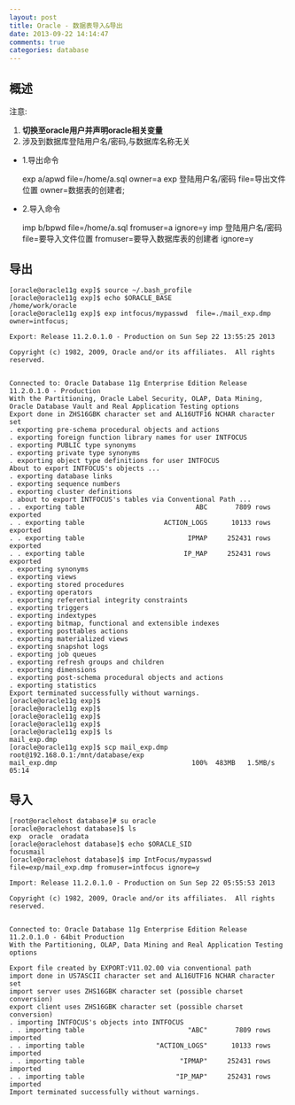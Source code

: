 ```yaml
---
layout: post
title: Oracle - 数据表导入&导出
date: 2013-09-22 14:14:47
comments: true
categories: database
---
```

## 概述

注意: 

1. **切换至oracle用户并声明oracle相关变量**
2. 涉及到数据库登陆用户名/密码,与数据库名称无关


+ 1.导出命令

    exp a/apwd           file=/home/a.sql  owner=a
    exp 登陆用户名/密码  file=导出文件位置 owner=数据表的创建者;

+ 2.导入命令

    imp b/bpwd          file=/home/a.sql    fromuser=a ignore=y
    imp 登陆用户名/密码 file=要导入文件位置 fromuser=要导入数据库表的创建者 ignore=y


## 导出

    [oracle@oracle11g exp]$ source ~/.bash_profile 
    [oracle@oracle11g exp]$ echo $ORACLE_BASE
    /home/work/oracle
    [oracle@oracle11g exp]$ exp intfocus/mypasswd  file=./mail_exp.dmp owner=intfocus;
    
    Export: Release 11.2.0.1.0 - Production on Sun Sep 22 13:55:25 2013
    
    Copyright (c) 1982, 2009, Oracle and/or its affiliates.  All rights reserved.
    
    
    Connected to: Oracle Database 11g Enterprise Edition Release 11.2.0.1.0 - Production
    With the Partitioning, Oracle Label Security, OLAP, Data Mining,
    Oracle Database Vault and Real Application Testing options
    Export done in ZHS16GBK character set and AL16UTF16 NCHAR character set
    . exporting pre-schema procedural objects and actions
    . exporting foreign function library names for user INTFOCUS 
    . exporting PUBLIC type synonyms
    . exporting private type synonyms
    . exporting object type definitions for user INTFOCUS 
    About to export INTFOCUS's objects ...
    . exporting database links
    . exporting sequence numbers
    . exporting cluster definitions
    . about to export INTFOCUS's tables via Conventional Path ...
    . . exporting table                            ABC       7809 rows exported
    . . exporting table                    ACTION_LOGS      10133 rows exported
    . . exporting table                          IPMAP     252431 rows exported
    . . exporting table                         IP_MAP     252431 rows exported
    . exporting synonyms
    . exporting views
    . exporting stored procedures
    . exporting operators
    . exporting referential integrity constraints
    . exporting triggers
    . exporting indextypes
    . exporting bitmap, functional and extensible indexes
    . exporting posttables actions
    . exporting materialized views
    . exporting snapshot logs
    . exporting job queues
    . exporting refresh groups and children
    . exporting dimensions
    . exporting post-schema procedural objects and actions
    . exporting statistics
    Export terminated successfully without warnings.
    [oracle@oracle11g exp]$ 
    [oracle@oracle11g exp]$ 
    [oracle@oracle11g exp]$ 
    [oracle@oracle11g exp]$ 
    [oracle@oracle11g exp]$ ls    
    mail_exp.dmp
    [oracle@oracle11g exp]$ scp mail_exp.dmp root@192.168.0.1:/mnt/database/exp
    mail_exp.dmp                                  100%  483MB   1.5MB/s   05:14  

## 导入

    [root@oraclehost database]# su oracle
    [oracle@oraclehost database]$ ls
    exp  oracle  oradata
    [oracle@oraclehost database]$ echo $ORACLE_SID
    focusmail
    [oracle@oraclehost database]$ imp IntFocus/mypasswd file=exp/mail_exp.dmp fromuser=intfocus ignore=y
    
    Import: Release 11.2.0.1.0 - Production on Sun Sep 22 05:55:53 2013
    
    Copyright (c) 1982, 2009, Oracle and/or its affiliates.  All rights reserved.
    
    
    Connected to: Oracle Database 11g Enterprise Edition Release 11.2.0.1.0 - 64bit Production
    With the Partitioning, OLAP, Data Mining and Real Application Testing options
    
    Export file created by EXPORT:V11.02.00 via conventional path
    import done in US7ASCII character set and AL16UTF16 NCHAR character set
    import server uses ZHS16GBK character set (possible charset conversion)
    export client uses ZHS16GBK character set (possible charset conversion)
    . importing INTFOCUS's objects into INTFOCUS
    . . importing table                          "ABC"       7809 rows imported
    . . importing table                  "ACTION_LOGS"      10133 rows imported
    . . importing table                        "IPMAP"     252431 rows imported
    . . importing table                       "IP_MAP"     252431 rows imported
    Import terminated successfully without warnings.
